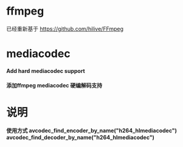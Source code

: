 # ffmpeg
已经重新基于 https://github.com/hilive/FFmpeg

# mediacodec
#### Add hard mediacodec support
#### 添加ffmpeg mediacodec 硬编解码支持

# 说明
#### 使用方式 avcodec_find_encoder_by_name("h264_hlmediacodec") avcodec_find_decoder_by_name("h264_hlmediacodec")
